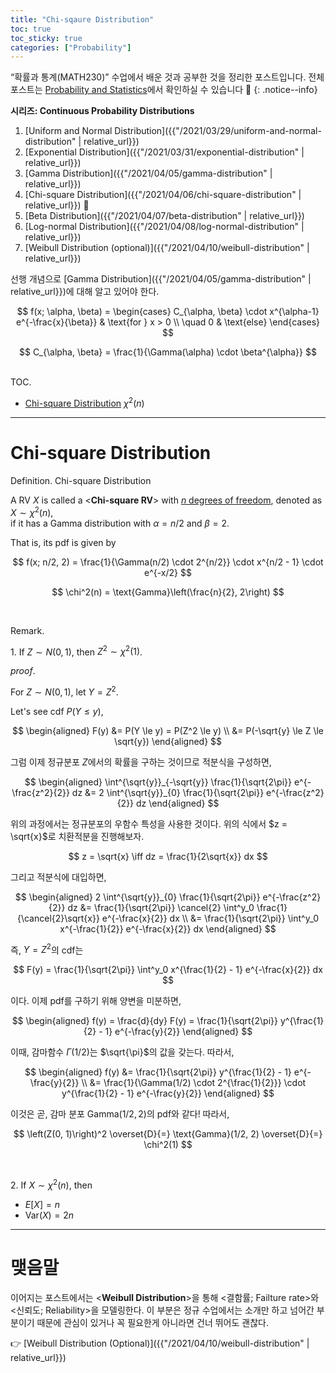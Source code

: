 ```yaml
---
title: "Chi-sqaure Distribution"
toc: true
toc_sticky: true
categories: ["Probability"]
---
```

“확률과 통계(MATH230)” 수업에서 배운 것과 공부한 것을 정리한 포스트입니다. 전체 포스트는 [Probability and Statistics](https://bluehorn07.github.io/categories/probability-and-statistics)에서 확인하실 수 있습니다 🎲
{: .notice--info}

<div class="notice" markdown="1">

**시리즈: Continuous Probability Distributions**

1. [Uniform and Normal Distribution]({{"/2021/03/29/uniform-and-normal-distribution" | relative_url}})
2. [Exponential Distribution]({{"/2021/03/31/exponential-distribution" | relative_url}})
3. [Gamma Distribution]({{"/2021/04/05/gamma-distribution" | relative_url}})
4. [Chi-square Distribution]({{"/2021/04/06/chi-square-distribution" | relative_url}}) 👀
5. [Beta Distribution]({{"/2021/04/07/beta-distribution" | relative_url}})
6. [Log-normal Distribution]({{"/2021/04/08/log-normal-distribution" | relative_url}})
7. [Weibull Distribution (optional)]({{"/2021/04/10/weibull-distribution" | relative_url}})

</div>

선행 개념으로 [Gamma Distribution]({{"/2021/04/05/gamma-distribution" | relative_url}})에 대해 알고 있어야 한다.

$$
f(x; \alpha, \beta)
= \begin{cases}
    C_{\alpha, \beta} \cdot x^{\alpha-1} e^{-\frac{x}{\beta}} & \text{for } x > 0 \\
    \quad 0 & \text{else}
\end{cases}
$$

$$
C_{\alpha, \beta}
= \frac{1}{\Gamma(\alpha) \cdot \beta^{\alpha}}
$$

<br><span class="statement-title">TOC.</span><br>

- [Chi-square Distribution](#chi-square-distribution) $\chi^2(n)$

<hr/>

# Chi-square Distribution

<div class="definition" markdown="1">

<span class="statement-title">Definition.</span> Chi-square Distribution<br/>

A RV $X$ is called a \<**Chi-square RV**\> with <u>$n$ degrees of freedom</u>, denoted as $X \sim \chi^2(n)$, <br/>
if it has a <span class="half_HL">Gamma distribution with $\alpha = n/2$ and $\beta=2$</span>.

That is, its pdf is given by

$$
f(x; n/2, 2) = \frac{1}{\Gamma(n/2) \cdot 2^{n/2}} \cdot x^{n/2 - 1} \cdot e^{-x/2}
$$

$$
\chi^2(n) = \text{Gamma}\left(\frac{n}{2}, 2\right)
$$

</div>

<br/>

<div class="notice" markdown="1">

<span class="statement-title">Remark.</span><br/>

1\. If $Z \sim N(0, 1)$, then $Z^2 \sim \chi^2(1)$.

</div>

<div class="math-statement" markdown="1">

<span class="statement-title">*proof*.</span><br/>

For $Z \sim N(0, 1)$, let $Y = Z^2$.

Let's see cdf $P(Y \le y)$,

$$
\begin{aligned}
F(y) &= P(Y \le y) = P(Z^2 \le y) \\
     &= P(-\sqrt{y} \le Z \le \sqrt{y})
\end{aligned}
$$

그럼 이제 정규분포 $Z$에서의 확률을 구하는 것이므로 적분식을 구성하면,

$$
\begin{aligned}
\int^{\sqrt{y}}_{-\sqrt{y}} \frac{1}{\sqrt{2\pi}} e^{-\frac{z^2}{2}} dz &= 2 \int^{\sqrt{y}}_{0} \frac{1}{\sqrt{2\pi}} e^{-\frac{z^2}{2}} dz
\end{aligned}
$$

위의 과정에서는 정규분포의 우함수 특성을 사용한 것이다. 위의 식에서 $z = \sqrt{x}$로 치환적분을 진행해보자.

$$
z = \sqrt{x} \iff dz = \frac{1}{2\sqrt{x}} dx
$$

그리고 적분식에 대입하면,

$$
\begin{aligned}
2 \int^{\sqrt{y}}_{0} \frac{1}{\sqrt{2\pi}} e^{-\frac{z^2}{2}} dz &= \frac{1}{\sqrt{2\pi}} \cancel{2} \int^y_0 \frac{1}{\cancel{2}\sqrt{x}} e^{-\frac{x}{2}} dx \\
&= \frac{1}{\sqrt{2\pi}} \int^y_0 x^{-\frac{1}{2}} e^{-\frac{x}{2}} dx
\end{aligned}
$$

즉, $Y = Z^2$의 cdf는

$$
F(y) = \frac{1}{\sqrt{2\pi}} \int^y_0 x^{\frac{1}{2} - 1} e^{-\frac{x}{2}} dx
$$

이다. 이제 pdf를 구하기 위해 양변을 미분하면,

$$
\begin{aligned}
f(y) = \frac{d}{dy} F(y) = \frac{1}{\sqrt{2\pi}} y^{\frac{1}{2} - 1} e^{-\frac{y}{2}}
\end{aligned}
$$

이때, 감마함수 $\Gamma(1/2)$는 $\sqrt{\pi}$의 값을 갖는다. 따라서,

$$
\begin{aligned}
f(y) &= \frac{1}{\sqrt{2\pi}} y^{\frac{1}{2} - 1} e^{-\frac{y}{2}} \\
    &= \frac{1}{\Gamma(1/2) \cdot 2^{\frac{1}{2}}} \cdot y^{\frac{1}{2} - 1} e^{-\frac{y}{2}}
\end{aligned}
$$

이것은 곧, 감마 분포 $\text{Gamma}(1/2, 2)$의 pdf와 같다! 따라서,

$$
\left(Z(0, 1)\right)^2 \overset{D}{=} \text{Gamma}(1/2, 2) \overset{D}{=} \chi^2(1)
$$

</div>

<br/>

<div class="notice" markdown="1">

2\. If $X \sim \chi^2(n)$, then

- $E[X] = n$
- $\text{Var}(X) = 2n$

</div>

<hr/>

# 맺음말

이어지는 포스트에서는 \<**Weibull Distribution**\>을 통해 \<결함률; Failture rate\>와 \<신뢰도; Reliability\>을 모델링한다. 이 부분은 정규 수업에서는 소개만 하고 넘어간 부분이기 때문에 관심이 있거나 꼭 필요한게 아니라면 건너 뛰어도 괜찮다.

👉 [Weibull Distribution (Optional)]({{"/2021/04/10/weibull-distribution" | relative_url}})
